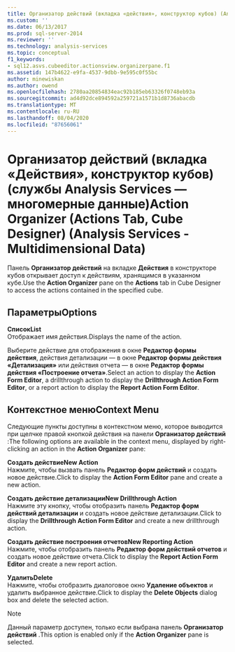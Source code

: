 ```yaml
---
title: Организатор действий (вкладка «действия», конструктор кубов) (Analysis Services-многомерные данные) | Документация Майкрософт
ms.custom: ''
ms.date: 06/13/2017
ms.prod: sql-server-2014
ms.reviewer: ''
ms.technology: analysis-services
ms.topic: conceptual
f1_keywords:
- sql12.asvs.cubeeditor.actionsview.organizerpane.f1
ms.assetid: 147b4622-e9fa-4537-9dbb-9e595c0f55bc
author: minewiskan
ms.author: owend
ms.openlocfilehash: 2780aa20854834eac92b185eb63326f0748eb93a
ms.sourcegitcommit: ad4d92dce894592a259721a1571b1d8736abacdb
ms.translationtype: MT
ms.contentlocale: ru-RU
ms.lasthandoff: 08/04/2020
ms.locfileid: "87656061"
---
```

# <a name="action-organizer-actions-tab-cube-designer-analysis-services---multidimensional-data"></a><span data-ttu-id="02ef4-102">Организатор действий (вкладка «Действия», конструктор кубов) (службы Analysis Services — многомерные данные)</span><span class="sxs-lookup"><span data-stu-id="02ef4-102">Action Organizer (Actions Tab, Cube Designer) (Analysis Services - Multidimensional Data)</span></span>
  <span data-ttu-id="02ef4-103">Панель **Организатор действий** на вкладке **Действия** в конструкторе кубов открывает доступ к действиям, хранящимся в указанном кубе.</span><span class="sxs-lookup"><span data-stu-id="02ef4-103">Use the **Action Organizer** pane on the **Actions** tab in Cube Designer to access the actions contained in the specified cube.</span></span>  
  
## <a name="options"></a><span data-ttu-id="02ef4-104">Параметры</span><span class="sxs-lookup"><span data-stu-id="02ef4-104">Options</span></span>  
 <span data-ttu-id="02ef4-105">**Список**</span><span class="sxs-lookup"><span data-stu-id="02ef4-105">**List**</span></span>  
 <span data-ttu-id="02ef4-106">Отображает имя действия.</span><span class="sxs-lookup"><span data-stu-id="02ef4-106">Displays the name of the action.</span></span>  
  
 <span data-ttu-id="02ef4-107">Выберите действие для отображения в окне **Редактор формы действия**, действия детализации — в окне **Редактор формы действия «Детализация»** или действия отчета — в окне **Редактор формы действия «Построение отчета»**.</span><span class="sxs-lookup"><span data-stu-id="02ef4-107">Select an action to display the **Action Form Editor**, a drillthrough action to display the **Drillthrough Action Form Editor**, or a report action to display the **Report Action Form Editor**.</span></span>  
  
## <a name="context-menu"></a><span data-ttu-id="02ef4-108">Контекстное меню</span><span class="sxs-lookup"><span data-stu-id="02ef4-108">Context Menu</span></span>  
 <span data-ttu-id="02ef4-109">Следующие пункты доступны в контекстном меню, которое выводится при щелчке правой кнопкой действия на панели **Организатор действий** :</span><span class="sxs-lookup"><span data-stu-id="02ef4-109">The following options are available in the context menu, displayed by right-clicking an action in the **Action Organizer** pane:</span></span>  
  
 <span data-ttu-id="02ef4-110">**Создать действие**</span><span class="sxs-lookup"><span data-stu-id="02ef4-110">**New Action**</span></span>  
 <span data-ttu-id="02ef4-111">Нажмите, чтобы вызвать панель **Редактор форм действий** и создать новое действие.</span><span class="sxs-lookup"><span data-stu-id="02ef4-111">Click to display the **Action Form Editor** pane and create a new action.</span></span>  
  
 <span data-ttu-id="02ef4-112">**Создать действие детализации**</span><span class="sxs-lookup"><span data-stu-id="02ef4-112">**New Drillthrough Action**</span></span>  
 <span data-ttu-id="02ef4-113">Нажмите эту кнопку, чтобы отобразить панель **Редактор форм действий детализации** и создать новое действие детализации.</span><span class="sxs-lookup"><span data-stu-id="02ef4-113">Click to display the **Drillthrough Action Form Editor** and create a new drillthrough action.</span></span>  
  
 <span data-ttu-id="02ef4-114">**Создать действие построения отчетов**</span><span class="sxs-lookup"><span data-stu-id="02ef4-114">**New Reporting Action**</span></span>  
 <span data-ttu-id="02ef4-115">Нажмите, чтобы отобразить панель **Редактор форм действий отчетов** и создать новое действие отчета.</span><span class="sxs-lookup"><span data-stu-id="02ef4-115">Click to display the **Report Action Form Editor** and create a new report action.</span></span>  
  
 <span data-ttu-id="02ef4-116">**Удалить**</span><span class="sxs-lookup"><span data-stu-id="02ef4-116">**Delete**</span></span>  
 <span data-ttu-id="02ef4-117">Нажмите, чтобы отобразить диалоговое окно **Удаление объектов** и удалить выбранное действие.</span><span class="sxs-lookup"><span data-stu-id="02ef4-117">Click to display the **Delete Objects** dialog box and delete the selected action.</span></span>  
  
> [!NOTE]  
>  <span data-ttu-id="02ef4-118">Данный параметр доступен, только если выбрана панель **Организатор действий** .</span><span class="sxs-lookup"><span data-stu-id="02ef4-118">This option is enabled only if the **Action Organizer** pane is selected.</span></span>  
  
  
